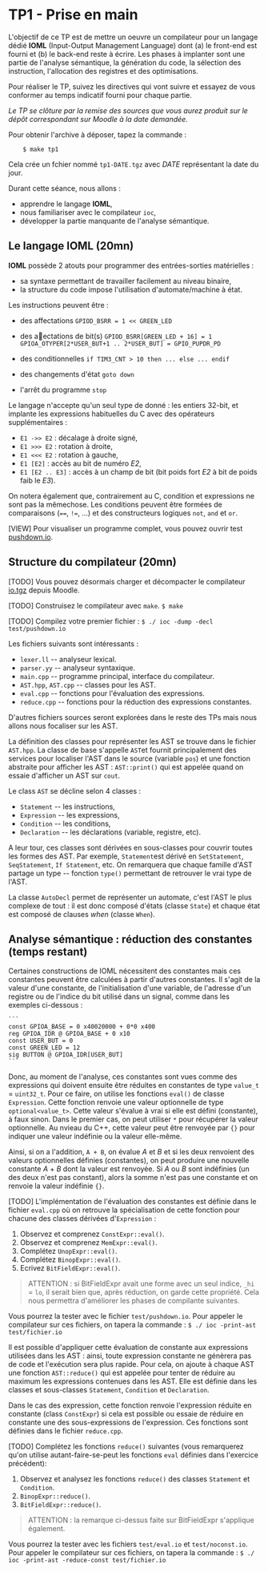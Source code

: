 # TP1 - Prise en main

L'objectif de ce TP est de mettre un oeuvre un compilateur pour un langage dédié **IOML** (Input-Output Management Language) dont (a) le front-end est fourni et (b) le back-end reste à écrire. Les phases à implanter sont une partie de l'analyse sémantique, la génération du code, la sélection des instruction, l'allocation des registres et des optimisations.

Pour réaliser le TP, suivez les directives qui vont suivre et essayez de vous conformer au temps indicatif fourni pour chaque partie.

_Le TP se clôture par la remise des sources que vous aurez produit sur le dépôt correspondant sur Moodle à la date demandée._

Pour obtenir l'archive à déposer, tapez la commande :
```
	$ make tp1
```

Cela crée un fchier nommé `tp1-DATE.tgz` avec _DATE_ représentant la date du jour.

Durant cette séance, nous allons :
* apprendre le langage **IOML**,
* nous familiariser avec le compilateur `ioc`,
* développer la partie manquante de l'analyse sémantique.



## Le langage IOML (20mn)

**IOML** possède 2 atouts pour programmer des entrées-sorties matérielles :
* sa syntaxe permettant de travailler facilement au niveau binaire,
* la structure du code impose l'utilisation d'automate/machine à état.

Les instructions peuvent être :

* des affectations
	`GPIOD_BSRR = 1 << GREEN_LED`

* des aectations de bit(s)
	`GPIOD_BSRR[GREEN_LED + 16] = 1`
	`GPIOA_OTYPER[2*USER_BUT+1 .. 2*USER_BUT] = GPIO_PUPDR_PD`

* des conditionnelles
	`if TIM3_CNT > 10 then ... else ... endif`

* des changements d'état
	`goto down`

* l'arrêt du programme
	`stop`

Le langage n'accepte qu'un seul type de donné : les entiers 32-bit, et implante les expressions habituelles du C avec des opérateurs supplémentaires :
* `E1 ->> E2` : décalage à droite signé,
* `E1 >>> E2` : rotation à droite,
* `E1 <<< E2` : rotation à gauche,
* `E1 [E2]` : accès au bit de numéro _E2_,
* `E1 [E2 .. E3]` : accès à un champ de bit (bit poids fort _E2_ à bit de poids faib le _E3_).

On notera également que, contrairement au C, condition et expressions ne sont pas la mêmechose. Les conditions peuvent être formées de comparaisons (`==`, `!=`, ...) et des constructeurs logiques `not`, `and` et `or`.

[VIEW] Pour visualiser un programme complet, vous pouvez ouvrir test [pushdown.io](test/pushdown.io).



## Structure du compilateur (20mn)

[TODO] Vous pouvez désormais charger et décompacter le compilateur [io.tgz](https://moodle.univ-tlse3.fr/mod/resource/view.php?id=341663) depuis Moodle.

[TODO] Construisez le compilateur avec `make`.
	`$ make`

[TODO] Compilez votre premier fichier :
	`$ ./ ioc -dump -decl test/pushdown.io`

Les fichiers suivants sont intéressants :

* `lexer.ll` -- analyseur lexical.
* `parser.yy` -- analyseur syntaxique.
* `main.cpp` -- programme principal, interface du compilateur.
* `AST.hpp`, `AST.cpp` -- classes pour les AST.
* `eval.cpp` -- fonctions pour l'évaluation des expressions.
* `reduce.cpp` -- fonctions pour la réduction des expressions constantes.

D'autres fichiers sources seront explorées dans le reste des TPs mais nous allons nous focaliser sur les AST.

La définition des classes pour représenter les AST se trouve dans le fichier `AST.hpp`. La classe de base s'appelle `AST`et fournit principalement des services pour localiser l'AST dans le source (variable `pos`) et une fonction abstraite pour afficher les AST : `AST::print()` qui est appelée quand on essaie d'afficher un AST sur `cout`.

Le class `AST` se décline selon 4 classes :

* `Statement` -- les instructions,
* `Expression` -- les expressions,
* `Condition` -- les conditions,
* `Declaration` -- les déclarations (variable, registre, etc).

A leur tour, ces classes sont dérivées en sous-classes pour couvrir toutes les formes des AST. Par exemple, `Statement`est dérivé en `SetStatement`, `SeqStatement`, `If Statement`, etc. On remarquera que chaque famille d'AST partage un type -- fonction `type()` permettant de retrouver le vrai type de l'AST.

La classe `AutoDecl` permet de représenter un automate, c'est l'AST le plus complexe de tout : il est donc composé d'états (classe `State`) et chaque état est composé de clauses _when_ (classe `When`).


## Analyse sémantique : réduction des constantes (temps restant)

Certaines constructions de IOML nécessitent des constantes mais ces constantes peuvent être calculées à partir d'autres constantes. Il s'agit de la valeur d'une constante, de l'initialisation d'une variable, de l'adresse d'un registre ou de l'indice du bit utilisé dans un signal, comme dans les exemples ci-dessous :

	```
	const GPIOA_BASE = 0 x40020000 + 0*0 x400
	reg GPIOA_IDR @ GPIOA_BASE + 0 x10
	const USER_BUT = 0
	const GREEN_LED = 12
	sig BUTTON @ GPIOA_IDR[USER_BUT]
	```

Donc, au moment de l'analyse, ces constantes sont vues comme des expressions qui doivent ensuite être réduites en constantes de type `value_t` = `uint32_t`. Pour ce faire, on utilise les fonctions `eval()` de classe `Expression`. Cette fonction renvoie une valeur optionnelle de type `optional<value_t>`. Cette valeur s'évalue à vrai si elle est défini (constante), à faux sinon. Dans le premier cas, on peut utiliser `*` pour récupérer la valeur optionnelle. Au nvieau du C++, cette valeur peut être renvoyée par `{}` pour indiquer une valeur indéfinie ou la valeur elle-même.

Ainsi, si on a l'addition, `A + B`, on évalue _A_ et _B_ et si les deux renvoient des valeurs optionnelles définies (constantes), on peut produire une nouvelle constante _A_ + _B_ dont la valeur est renvoyée. Si _A_ ou _B_ sont indéfinies (un des deux n'est pas constant), alors la somme n'est pas une constante et on renvoie la valeur indéfinie `{}`.

[TODO] L'implémentation de l'évaluation des constantes est définie dans le fichier `eval.cpp` où on retrouve la spécialisation de cette fonction pour chacune des classes dérivées d'`Expression` :

1. Observez et comprenez `ConstExpr::eval()`.
2. Observez et comprenez `MemExpr::eval()`.
3. Complétez `UnopExpr::eval()`.
4. Complétez `BinopExpr::eval()`.
5. Ecrivez `BitFieldExpr::eval()`.

> ATTENTION : si BitFieldExpr avait une forme avec un seul indice, `_hi` = `lo`, il serait bien que, après réduction, on garde cette propriété. Cela nous permettra d'améliorer les phases de compilante suivantes.

Vous pourrez la tester avec le fichier `test/pushdown.io`. Pour appeler le compilateur sur ces fichiers, on tapera la commande :
	`$ ./ ioc -print-ast test/fichier.io`


Il est possible d'appliquer cette évaluation de constante aux expressions utilisées dans les AST : ainsi, toute expression constante ne génèrera pas de code et l'exécution sera plus rapide. Pour cela, on ajoute à chaque AST une fonction `AST::reduce()` qui est appelée pour tenter de réduire au maximum les expressions contenues dans les AST. Elle est définie dans les classes et sous-classes `Statement`, `Condition` et `Declaration`.

Dans le cas des expression, cette fonction renvoie l'expression réduite en constante (class `ConstExpr`) si cela est possible ou essaie de réduire en constante une des sous-expressions de l'expression. Ces fonctions sont définies dans le fichier `reduce.cpp`.


[TODO] Complétez les fonctions `reduce()` suivantes (vous remarquerez qu'on utilise autant-faire-se-peut les fonctions `eval` définies dans l'exercice précédent):

1. Observez et analysez les fonctions `reduce()` des classes `Statement` et `Condition`.
2. `BinopExpr::reduce()`.
3. `BitFieldExpr::reduce()`.

> ATTENTION : la remarque ci-dessus faite sur BitFieldExpr s'applique également.

Vous pourrez la tester avec les fichiers `test/eval.io` et `test/noconst.io`. Pour appeler le compilateur sur ces fichiers, on tapera la commande :
	`$ ./ ioc -print-ast -reduce-const test/fichier.io`

